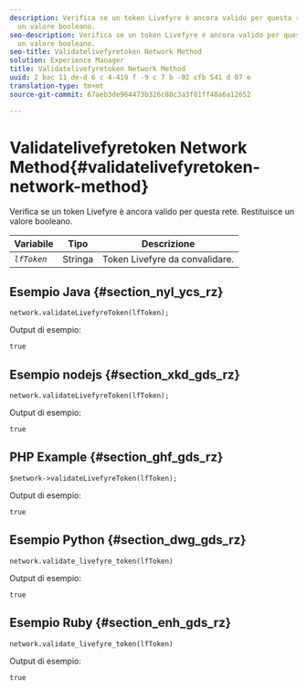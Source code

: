 ```yaml
---
description: Verifica se un token Livefyre è ancora valido per questa rete. Restituisce
  un valore booleano.
seo-description: Verifica se un token Livefyre è ancora valido per questa rete. Restituisce
  un valore booleano.
seo-title: Validatelivefyretoken Network Method
solution: Experience Manager
title: Validatelivefyretoken Network Method
uuid: 2 bac 11 de-d 6 c 4-419 f -9 c 7 b -92 cfb 541 d 07 e
translation-type: tm+mt
source-git-commit: 67aeb3de964473b326c88c3a3f81ff48a6a12652

---
```



# Validatelivefyretoken Network Method{#validatelivefyretoken-network-method}

Verifica se un token Livefyre è ancora valido per questa rete. Restituisce un valore booleano.

| Variabile | Tipo | Descrizione |
|---|---|---|
| *`lfToken`* | Stringa | Token Livefyre da convalidare. |

## Esempio Java {#section_nyl_ycs_rz}

```
network.validateLivefyreToken(lfToken); 
```

Output di esempio:

```
true 
```

## Esempio nodejs {#section_xkd_gds_rz}

```
network.validateLivefyreToken(lfToken); 
```

Output di esempio:

```
true 
```

## PHP Example {#section_ghf_gds_rz}

```
$network->validateLivefyreToken(lfToken); 
```

Output di esempio:

```
true 
```

## Esempio Python {#section_dwg_gds_rz}

```
network.validate_livefyre_token(lfToken) 
```

Output di esempio:

```
true 
```

## Esempio Ruby {#section_enh_gds_rz}

```
network.validate_livefyre_token(lfToken) 
```

Output di esempio:

```
true 
```

